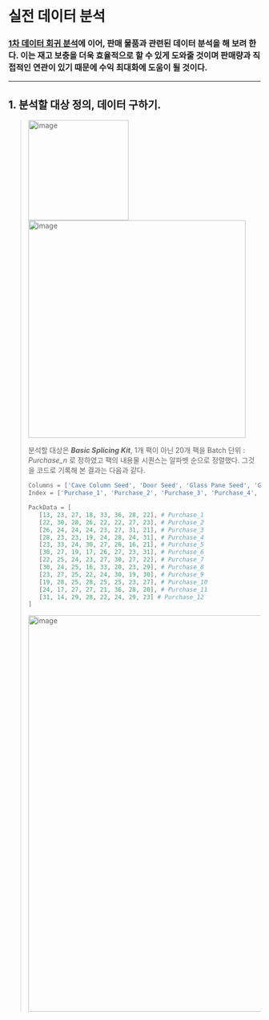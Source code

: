 # 실전 데이터 분석 

### [1차 데이터 회귀 분석](https://github.com/CharmStrange/Snippet/blob/main/Python/READMES/README_GrowTopia_STAT.md)에 이어, 판매 물품과 관련된 데이터 분석을 해 보려 한다. 이는 재고 보충을 더욱 효율적으로 할 수 있게 도와줄 것이며 판매량과 직접적인 연관이 있기 때문에 수익 최대화에 도움이 될 것이다.
---

## 1. 분석할 대상 정의, 데이터 구하기.
> <img width="200" alt="image" src="https://github.com/CharmStrange/Project/assets/105769152/4cacda11-b826-40cb-bc20-fa01179ea1e6">
>
> <img width="434" alt="image" src="https://github.com/CharmStrange/Project/assets/105769152/aea88d6d-1276-459d-b2a9-cb5c5d563ae9">
>
> 분석할 대상은 ***Basic Splicing Kit***, 1개 팩이 아닌 20개 팩을 Batch 단위 : *Purchase_n* 로 정하였고 팩의 내용물 시퀀스는 알파벳 순으로 정렬했다. 그것을 코드로 기록해 본 결과는 다음과 같다.
>```python
>Columns = ['Cave Column Seed', 'Door Seed', 'Glass Pane Seed', 'Grass Seed', 'Lava Rock Seed', 'Martian >Tree Seed', 'Sign Seed', 'Wood Block Seed']
>Index = ['Purchase_1', 'Purchase_2', 'Purchase_3', 'Purchase_4', 'Purchase_5', 'Purchase_6', 'Purchase_7', >'Purchase_8', 'Purchase_9', 'Purchase_10', 'Purchase_11', 'Purchase_12']
>
>PackData = [
>    [13, 23, 27, 18, 33, 36, 28, 22], # Purchase_1
>    [22, 30, 28, 26, 22, 22, 27, 23], # Purchase_2
>    [26, 24, 24, 24, 23, 27, 31, 21], # Purchase_3
>    [28, 23, 23, 19, 24, 28, 24, 31], # Purchase_4
>    [23, 33, 24, 30, 27, 26, 16, 21], # Purchase_5
>    [30, 27, 19, 17, 26, 27, 23, 31], # Purchase_6
>    [22, 25, 24, 23, 27, 30, 27, 22], # Purchase_7
>    [30, 24, 25, 16, 33, 20, 23, 29], # Purchase_8
>    [23, 27, 25, 22, 24, 30, 19, 30], # Purchase_9
>    [19, 28, 25, 28, 25, 25, 23, 27], # Purchase_10
>    [24, 17, 27, 27, 21, 36, 28, 20], # Purchase_11
>    [31, 14, 29, 28, 22, 24, 29, 23] # Purchase_12
>]
>```
><img width="791" alt="image" src="https://github.com/CharmStrange/Project/assets/105769152/9e7bf31b-5276-4f06-a7f8-e7456d210f50">

>
